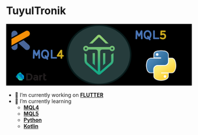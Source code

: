 # TuyulTronik
![''](image/header.png)
- 🔭 I’m currently working on **<ins>FLUTTER</ins>**
- 🌱 I’m currently learning  
   *    **<ins>MQL4<ins>**
   * **<ins>MQL5<ins>** 
   * **<ins>Python<ins>**
   * **<ins>Kotlin<ins>**
<!--
###
[![My Skills](https://skillicons.dev/icons?i=flutter,kotlin,py&theme=light)](https://skillicons.dev)
###
 <img src="https://img.shields.io/badge/ChatGPT-74aa9c?style=for-the-badge&logo=openai&logoColor=white" />
 <img src="https://img.shields.io/badge/Google%20Gemini-8E75B2?style=for-the-badge&logo=googlegemini&logoColor=white" />


 ###
![TuyulTronik's GitHub stats](https://github-readme-stats.vercel.app/api?username=TuyulTronik&show_icons=true&theme=radical)
>